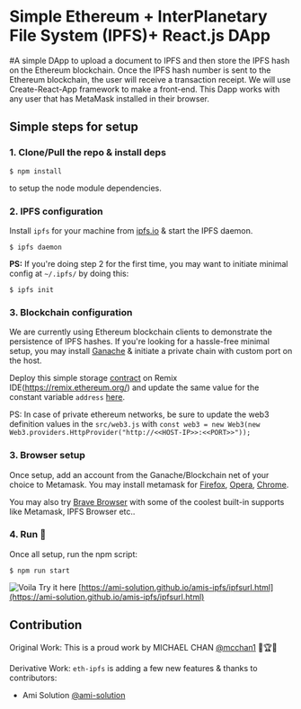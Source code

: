 # Simple Ethereum + InterPlanetary File System (IPFS)+ React.js DApp

#A simple DApp to upload a document to IPFS and then store the IPFS hash on the Ethereum blockchain. Once the IPFS hash number is sent to the Ethereum blockchain, the user will receive a transaction receipt. We will use Create-React-App framework to make a front-end. This Dapp works with any user that has MetaMask installed in their browser.

## Simple steps for setup

### 1. Clone/Pull the repo & install deps

``` shell
$ npm install
```

to setup the node module dependencies.  

### 2. IPFS configuration

Install `ipfs` for your machine from [ipfs.io](https://ipfs.io/docs/install/) & start the IPFS daemon.

``` shell
$ ipfs daemon
```

**PS:** If you're doing step 2 for the first time, you may want to initiate minimal config at `~/.ipfs/` by doing this:

``` shell
$ ipfs init
```

### 3. Blockchain configuration

We are currently using Ethereum blockchain clients to demonstrate the persistence of IPFS hashes.
If you're looking for a hassle-free minimal setup, you may install [Ganache](https://truffleframework.com/ganache) & initiate a private chain with custom port on the host.

Deploy this simple storage [contract](contracts/AmisIpfsTokens.sol) on Remix IDE(https://remix.ethereum.org/) and update the same value for the constant variable `address` [here](src/storehash.js#5).

PS: In case of private ethereum networks, be sure to update the web3 definition values in the `src/web3.js` with `const web3 = new Web3(new Web3.providers.HttpProvider("http://<<HOST-IP>>:<<PORT>>"));`

### 3. Browser setup

Once setup, add an account from the Ganache/Blockchain net of your choice to Metamask.
You may install metamask for [Firefox](https://addons.mozilla.org/en-US/firefox/addon/ether-metamask/), [Opera](https://addons.opera.com/en/extensions/details/metamask/), [Chrome](https://chrome.google.com/webstore/detail/nkbihfbeogaeaoehlefnkodbefgpgknn).

You may also try [Brave Browser](https://brave.com/) with some of the coolest built-in supports like Metamask, IPFS Browser etc..

### 4. Run 🚀

Once all setup, run the npm script:

``` shell
$ npm run start
```

![Voila](src/images/eth-ipfs.png)
Try it here [https://ami-solution.github.io/amis-ipfs/ipfsurl.html](https://ami-solution.github.io/amis-ipfs/ipfsurl.html)

## Contribution

Original Work: This is a proud work by MICHAEL CHAN [@mcchan1](https://github.com/mcchan1) 💚🏆🙏

Derivative Work:
`eth-ipfs` is adding a few new features & thanks to contributors:

* Ami Solution [@ami-solution](https://github.com/ami-solution/eth-ipfs)
